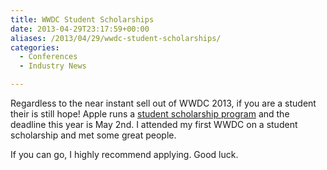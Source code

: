 ```yaml
---
title: WWDC Student Scholarships
date: 2013-04-29T23:17:59+00:00
aliases: /2013/04/29/wwdc-student-scholarships/
categories:
  - Conferences
  - Industry News

---
```

Regardless to the near instant sell out of WWDC 2013, if you are a student their is still hope! Apple runs a [student scholarship program][1] and the deadline this year is May 2nd. I attended my first WWDC on a student scholarship and met some great people.

If you can go, I highly recommend applying. Good luck.

 [1]: https://developer.apple.com/wwdc/students/